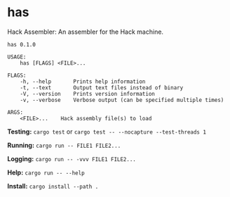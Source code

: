 # has
Hack Assembler: An assembler for the Hack machine.

```
has 0.1.0

USAGE:
    has [FLAGS] <FILE>...

FLAGS:
    -h, --help       Prints help information
    -t, --text       Output text files instead of binary
    -V, --version    Prints version information
    -v, --verbose    Verbose output (can be specified multiple times)

ARGS:
    <FILE>...    Hack assembly file(s) to load
```

**Testing:** `cargo test` or `cargo test -- --nocapture --test-threads 1`

**Running:** `cargo run -- FILE1 FILE2...`

**Logging:** `cargo run -- -vvv FILE1 FILE2...`

**Help:** `cargo run -- --help`

**Install:** `cargo install --path .`
